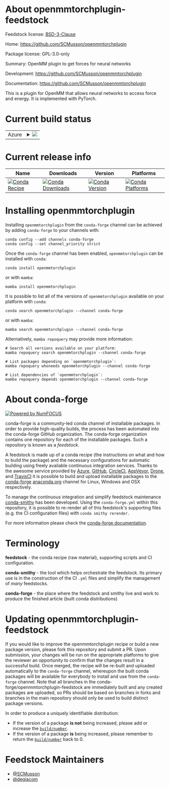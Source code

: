 About openmmtorchplugin-feedstock
=================================

Feedstock license: [BSD-3-Clause](https://github.com/conda-forge/openmmtorchplugin-feedstock/blob/main/LICENSE.txt)

Home: https://github.com/SCMusson/openmmtorchplugin

Package license: GPL-3.0-only

Summary: OpenMM plugin to get forces for neural networks

Development: https://github.com/SCMusson/openmmtorchplugin

Documentation: https://github.com/SCMusson/openmmtorchplugin

This is a plugin for OpenMM that allows neural networks to
access force and energy. It is implemented with PyTorch.


Current build status
====================


<table>
    
  <tr>
    <td>Azure</td>
    <td>
      <details>
        <summary>
          <a href="https://dev.azure.com/conda-forge/feedstock-builds/_build/latest?definitionId=16449&branchName=main">
            <img src="https://dev.azure.com/conda-forge/feedstock-builds/_apis/build/status/openmmtorchplugin-feedstock?branchName=main">
          </a>
        </summary>
        <table>
          <thead><tr><th>Variant</th><th>Status</th></tr></thead>
          <tbody><tr>
              <td>linux_64_c_compiler_version10cuda_compilernvcccuda_compiler_version11.2cxx_compiler_version10python3.10.____cpython</td>
              <td>
                <a href="https://dev.azure.com/conda-forge/feedstock-builds/_build/latest?definitionId=16449&branchName=main">
                  <img src="https://dev.azure.com/conda-forge/feedstock-builds/_apis/build/status/openmmtorchplugin-feedstock?branchName=main&jobName=linux&configuration=linux%20linux_64_c_compiler_version10cuda_compilernvcccuda_compiler_version11.2cxx_compiler_version10python3.10.____cpython" alt="variant">
                </a>
              </td>
            </tr><tr>
              <td>linux_64_c_compiler_version10cuda_compilernvcccuda_compiler_version11.2cxx_compiler_version10python3.11.____cpython</td>
              <td>
                <a href="https://dev.azure.com/conda-forge/feedstock-builds/_build/latest?definitionId=16449&branchName=main">
                  <img src="https://dev.azure.com/conda-forge/feedstock-builds/_apis/build/status/openmmtorchplugin-feedstock?branchName=main&jobName=linux&configuration=linux%20linux_64_c_compiler_version10cuda_compilernvcccuda_compiler_version11.2cxx_compiler_version10python3.11.____cpython" alt="variant">
                </a>
              </td>
            </tr><tr>
              <td>linux_64_c_compiler_version10cuda_compilernvcccuda_compiler_version11.2cxx_compiler_version10python3.8.____cpython</td>
              <td>
                <a href="https://dev.azure.com/conda-forge/feedstock-builds/_build/latest?definitionId=16449&branchName=main">
                  <img src="https://dev.azure.com/conda-forge/feedstock-builds/_apis/build/status/openmmtorchplugin-feedstock?branchName=main&jobName=linux&configuration=linux%20linux_64_c_compiler_version10cuda_compilernvcccuda_compiler_version11.2cxx_compiler_version10python3.8.____cpython" alt="variant">
                </a>
              </td>
            </tr><tr>
              <td>linux_64_c_compiler_version10cuda_compilernvcccuda_compiler_version11.2cxx_compiler_version10python3.9.____73_pypy</td>
              <td>
                <a href="https://dev.azure.com/conda-forge/feedstock-builds/_build/latest?definitionId=16449&branchName=main">
                  <img src="https://dev.azure.com/conda-forge/feedstock-builds/_apis/build/status/openmmtorchplugin-feedstock?branchName=main&jobName=linux&configuration=linux%20linux_64_c_compiler_version10cuda_compilernvcccuda_compiler_version11.2cxx_compiler_version10python3.9.____73_pypy" alt="variant">
                </a>
              </td>
            </tr><tr>
              <td>linux_64_c_compiler_version10cuda_compilernvcccuda_compiler_version11.2cxx_compiler_version10python3.9.____cpython</td>
              <td>
                <a href="https://dev.azure.com/conda-forge/feedstock-builds/_build/latest?definitionId=16449&branchName=main">
                  <img src="https://dev.azure.com/conda-forge/feedstock-builds/_apis/build/status/openmmtorchplugin-feedstock?branchName=main&jobName=linux&configuration=linux%20linux_64_c_compiler_version10cuda_compilernvcccuda_compiler_version11.2cxx_compiler_version10python3.9.____cpython" alt="variant">
                </a>
              </td>
            </tr>
          </tbody>
        </table>
      </details>
    </td>
  </tr>
</table>

Current release info
====================

| Name | Downloads | Version | Platforms |
| --- | --- | --- | --- |
| [![Conda Recipe](https://img.shields.io/badge/recipe-openmmtorchplugin-green.svg)](https://anaconda.org/conda-forge/openmmtorchplugin) | [![Conda Downloads](https://img.shields.io/conda/dn/conda-forge/openmmtorchplugin.svg)](https://anaconda.org/conda-forge/openmmtorchplugin) | [![Conda Version](https://img.shields.io/conda/vn/conda-forge/openmmtorchplugin.svg)](https://anaconda.org/conda-forge/openmmtorchplugin) | [![Conda Platforms](https://img.shields.io/conda/pn/conda-forge/openmmtorchplugin.svg)](https://anaconda.org/conda-forge/openmmtorchplugin) |

Installing openmmtorchplugin
============================

Installing `openmmtorchplugin` from the `conda-forge` channel can be achieved by adding `conda-forge` to your channels with:

```
conda config --add channels conda-forge
conda config --set channel_priority strict
```

Once the `conda-forge` channel has been enabled, `openmmtorchplugin` can be installed with `conda`:

```
conda install openmmtorchplugin
```

or with `mamba`:

```
mamba install openmmtorchplugin
```

It is possible to list all of the versions of `openmmtorchplugin` available on your platform with `conda`:

```
conda search openmmtorchplugin --channel conda-forge
```

or with `mamba`:

```
mamba search openmmtorchplugin --channel conda-forge
```

Alternatively, `mamba repoquery` may provide more information:

```
# Search all versions available on your platform:
mamba repoquery search openmmtorchplugin --channel conda-forge

# List packages depending on `openmmtorchplugin`:
mamba repoquery whoneeds openmmtorchplugin --channel conda-forge

# List dependencies of `openmmtorchplugin`:
mamba repoquery depends openmmtorchplugin --channel conda-forge
```


About conda-forge
=================

[![Powered by
NumFOCUS](https://img.shields.io/badge/powered%20by-NumFOCUS-orange.svg?style=flat&colorA=E1523D&colorB=007D8A)](https://numfocus.org)

conda-forge is a community-led conda channel of installable packages.
In order to provide high-quality builds, the process has been automated into the
conda-forge GitHub organization. The conda-forge organization contains one repository
for each of the installable packages. Such a repository is known as a *feedstock*.

A feedstock is made up of a conda recipe (the instructions on what and how to build
the package) and the necessary configurations for automatic building using freely
available continuous integration services. Thanks to the awesome service provided by
[Azure](https://azure.microsoft.com/en-us/services/devops/), [GitHub](https://github.com/),
[CircleCI](https://circleci.com/), [AppVeyor](https://www.appveyor.com/),
[Drone](https://cloud.drone.io/welcome), and [TravisCI](https://travis-ci.com/)
it is possible to build and upload installable packages to the
[conda-forge](https://anaconda.org/conda-forge) [anaconda.org](https://anaconda.org/)
channel for Linux, Windows and OSX respectively.

To manage the continuous integration and simplify feedstock maintenance
[conda-smithy](https://github.com/conda-forge/conda-smithy) has been developed.
Using the ``conda-forge.yml`` within this repository, it is possible to re-render all of
this feedstock's supporting files (e.g. the CI configuration files) with ``conda smithy rerender``.

For more information please check the [conda-forge documentation](https://conda-forge.org/docs/).

Terminology
===========

**feedstock** - the conda recipe (raw material), supporting scripts and CI configuration.

**conda-smithy** - the tool which helps orchestrate the feedstock.
                   Its primary use is in the construction of the CI ``.yml`` files
                   and simplify the management of *many* feedstocks.

**conda-forge** - the place where the feedstock and smithy live and work to
                  produce the finished article (built conda distributions)


Updating openmmtorchplugin-feedstock
====================================

If you would like to improve the openmmtorchplugin recipe or build a new
package version, please fork this repository and submit a PR. Upon submission,
your changes will be run on the appropriate platforms to give the reviewer an
opportunity to confirm that the changes result in a successful build. Once
merged, the recipe will be re-built and uploaded automatically to the
`conda-forge` channel, whereupon the built conda packages will be available for
everybody to install and use from the `conda-forge` channel.
Note that all branches in the conda-forge/openmmtorchplugin-feedstock are
immediately built and any created packages are uploaded, so PRs should be based
on branches in forks and branches in the main repository should only be used to
build distinct package versions.

In order to produce a uniquely identifiable distribution:
 * If the version of a package **is not** being increased, please add or increase
   the [``build/number``](https://docs.conda.io/projects/conda-build/en/latest/resources/define-metadata.html#build-number-and-string).
 * If the version of a package **is** being increased, please remember to return
   the [``build/number``](https://docs.conda.io/projects/conda-build/en/latest/resources/define-metadata.html#build-number-and-string)
   back to 0.

Feedstock Maintainers
=====================

* [@SCMusson](https://github.com/SCMusson/)
* [@degiacom](https://github.com/degiacom/)

